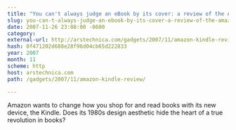```yaml
---
title: "You can't always judge an eBook by its cover: a review of the Amazon Kindle"
slug: you-can-t-always-judge-an-ebook-by-its-cover-a-review-of-the-amazon
date: 2007-11-26 23:08:00 -0600
category: 
external-url: http://arstechnica.com/gadgets/2007/11/amazon-kindle-review/
hash: 0f471202d688e28f96d04cb65d222833
year: 2007
month: 11
scheme: http
host: arstechnica.com
path: /gadgets/2007/11/amazon-kindle-review/

---
```


Amazon wants to change how you shop for and read books with its new device, the Kindle.  Does its 1980s design aesthetic hide the heart of a true revolution in books?
